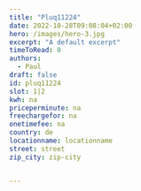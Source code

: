 ```yaml
---
title: "Pluq11224"
date: 2022-10-28T09:08:04+02:00
hero: /images/hero-3.jpg
excerpt: "A default excerpt"
timeToRead: 0
authors:
  - Paul
draft: false
id: pluq11224
slot: 1|2
kwh: na
priceperminute: na
freechargefor: na
onetimefee: na
country: de
locationname: locationname
street: street
zip_city: zip-city


---
```

